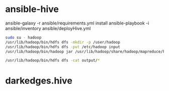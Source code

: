 # ansible-hive

ansible-galaxy -r ansible/requirements.yml install
ansible-playbook -i ansible/inventory ansible/deployHive.yml


``` bash
sudo su - hadoop
/usr/lib/hadoop/bin/hdfs dfs -mkdir -p /user/hadoop
/usr/lib/hadoop/bin/hdfs dfs -put /etc/hadoop input
/usr/lib/hadoop/bin/hadoop jar /usr/lib/hadoop/share/hadoop/mapreduce/hadoop-mapreduce-examples-2.7.3.jar grep input output 'dfs[a-z.]+'

/usr/lib/hadoop/bin/hdfs dfs -cat output/*

```

# darkedges.hive
